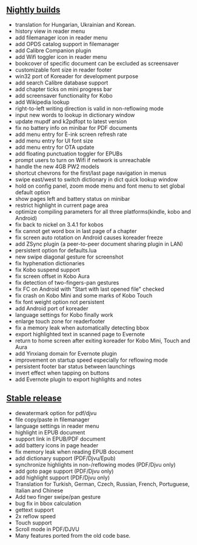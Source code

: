 ## [Nightly builds](https://github.com/koreader/koreader/releases)
* translation for Hungarian, Ukrainian and Korean.
* history view in reader menu
* add filemanager icon in reader menu
* add OPDS catalog support in filemanager
* add Calibre Companion plugin
* add Wifi toggler icon in reader menu
* bookcover of specific document can be excluded as screensaver
* customizable font size in reader footer
* win32 port of Koreader for development purpose
* add search Calibre database support
* add chapter ticks on mini progress bar
* add screensaver functionality for Kobo
* add Wikipedia lookup
* right-to-left writing direction is valid in non-reflowing mode
* input new words to lookup in dictionary window
* update mupdf and k2pdfopt to latest version
* fix no battery info on minibar for PDF documents
* add menu entry for E-ink screen refresh rate
* add menu entry for UI font size
* add menu entry for OTA update
* add floating punctuation toggler for EPUBs
* prompt users to turn on Wifi if network is unreachable
* handle the new 4GB PW2 models
* shortcut chevrons for the first/last page navigation in menus
* swipe east/west to switch dictionary in dict quick lookup window
* hold on config panel, zoom mode menu and font menu to set global default option
* show pages left and battery status on minibar
* restrict highlight in current page area
* optimize compiling parameters for all three platforms(kindle, kobo and Android)
* fix back to nickel on 3.4.1 for kobos
* fix cannot get word box in last page of a chapter
* fix screen auto rotation on Android causes koreader freeze
* add ZSync plugin (a peer-to-peer document sharing plugin in LAN)
* persistent option for defaults.lua
* new swipe diagonal gesture for screenshot
* fix hyphenation dictionaries
* fix Kobo suspend support
* fix screen offset in Kobo Aura
* fix detection of two-fingers-pan gestures
* fix FC on Android with "Start with last opened file" checked
* fix crash on Kobo Mini and some marks of Kobo Touch
* fix font weight option not persistent
* add Android port of koreader
* language settings for Kobo finally work
* enlarge touch zone for readerfooter
* fix a memory leak when automatically detecting bbox
* export highlighted text in scanned page to Evernote
* return to home screen after exiting koreader for Kobo Mini, Touch and Aura
* add Yinxiang domain for Evernote plugin
* improvement on startup speed especially for reflowing mode
* persistent footer bar status between launchings
* invert effect when tapping on buttons
* add Evernote plugin to export highlights and notes

## [Stable release](https://github.com/koreader/koreader/releases/tag/v2014.04-stable)
* dewatermark option for pdf/djvu
* file copy/paste in filemanager
* language settings in reader menu
* highlight in EPUB document
* support link in EPUB/PDF document
* add battery icons in page header
* fix memory leak when reading EPUB document
* add dictionary support (PDF/Djvu/Epub)
* synchronize highlights in non-/reflowing modes (PDF/Djvu only)
* add goto page support (PDF/Djvu only)
* add highlight support (PDF/Djvu only)
* Translation for Turkish, German, Czech, Russian, French, Portuguese, Italian and Chinese
* Add two finger swipe/pan gesture
* bug fix in bbox calculation
* gettext support
* 2x reflow speed
* Touch support
* Scroll mode in PDF/DJVU
* Many features ported from the old code base.